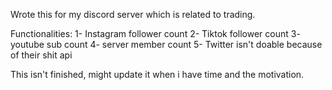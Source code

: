 Wrote this for my discord server which is related to trading.

Functionalities:
1- Instagram follower count
2- Tiktok follower count
3- youtube sub count
4- server member count
5- Twitter isn't doable because of their shit api

This isn't finished, might update it when i have time and the motivation. 
